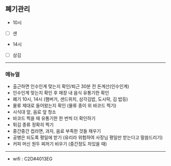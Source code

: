 ## 폐기관리

- 10시

- [ ] 샌

- 14시

- [ ] 삼김

  

  

---

### 메뉴얼

- 출근하면 인수인계 맞는지 확인/퇴근 30분 전 돈계산(인수인계)
- 인수인계 맞는지 확인 후 매장 내 음식 유통기한 확인
- 폐기 10시, 14시 (햄버거, 샌드위치, 삼각김밥, 도시락, 김 밥등)
- 물류 제대로 들어왔는지 확인 (물류 종이 위 바코드 찍기)
- 시식대 앞, 음료 앞 청소
- 바코드 찍을 때 유통기한 한 번씩 더 확인하기
- 튀김 종류 정확히 찍기
- 중간중간 컵라면, 과자, 음료 부족한 것들 채우기
- 공병은 되도록 평일에 받기 (유리라 위험하여 사장님 평일만 받는다고 말씀드리기)
- 커피 머신 원두 찌꺼기 비우기 (중간정도 차있을 때)

---

- wifi : C2D\#4013EG